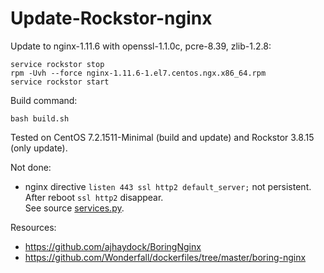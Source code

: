 # Update-Rockstor-nginx
Update to nginx-1.11.6 with openssl-1.1.0c, pcre-8.39, zlib-1.2.8:
```
service rockstor stop
rpm -Uvh --force nginx-1.11.6-1.el7.centos.ngx.x86_64.rpm
service rockstor start
```

Build command:
```
bash build.sh
```

Tested on CentOS 7.2.1511-Minimal (build and update) and Rockstor 3.8.15 (only update).

Not done:
 - nginx directive `listen 443 ssl http2 default_server;` not persistent.<br/>
After reboot `ssl http2` disappear.<br/>
See source [services.py](https://github.com/rockstor/rockstor-core/blob/3.8.15/src/rockstor/system/services.py).

Resources:
 - https://github.com/ajhaydock/BoringNginx
 - https://github.com/Wonderfall/dockerfiles/tree/master/boring-nginx
 

